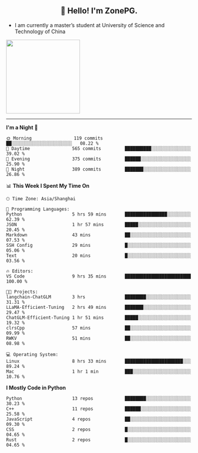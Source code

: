 <h2 align="center">👋 Hello! I'm ZonePG.</h2>

- I am currently a master’s student at University of Science and Technology of China

<img height=200 align="center" src="https://github-readme-stats.vercel.app/api?username=zonepg" />

-------

<!--START_SECTION:waka-->
**I'm a Night 🦉** 

```text
🌞 Morning                119 commits         ██░░░░░░░░░░░░░░░░░░░░░░░   08.22 % 
🌆 Daytime                565 commits         ██████████░░░░░░░░░░░░░░░   39.02 % 
🌃 Evening                375 commits         ██████░░░░░░░░░░░░░░░░░░░   25.90 % 
🌙 Night                  389 commits         ███████░░░░░░░░░░░░░░░░░░   26.86 % 
```


📊 **This Week I Spent My Time On** 

```text
🕑︎ Time Zone: Asia/Shanghai

💬 Programming Languages: 
Python                   5 hrs 59 mins       ████████████████░░░░░░░░░   62.39 % 
JSON                     1 hr 57 mins        █████░░░░░░░░░░░░░░░░░░░░   20.45 % 
Markdown                 43 mins             ██░░░░░░░░░░░░░░░░░░░░░░░   07.53 % 
SSH Config               29 mins             █░░░░░░░░░░░░░░░░░░░░░░░░   05.06 % 
Text                     20 mins             █░░░░░░░░░░░░░░░░░░░░░░░░   03.56 % 

🔥 Editors: 
VS Code                  9 hrs 35 mins       █████████████████████████   100.00 % 

🐱‍💻 Projects: 
langchain-ChatGLM        3 hrs               ████████░░░░░░░░░░░░░░░░░   31.31 % 
LLaMA-Efficient-Tuning   2 hrs 49 mins       ███████░░░░░░░░░░░░░░░░░░   29.47 % 
ChatGLM-Efficient-Tuning 1 hr 51 mins        █████░░░░░░░░░░░░░░░░░░░░   19.32 % 
clrsCpp                  57 mins             ██░░░░░░░░░░░░░░░░░░░░░░░   09.99 % 
RWKV                     51 mins             ██░░░░░░░░░░░░░░░░░░░░░░░   08.98 % 

💻 Operating System: 
Linux                    8 hrs 33 mins       ██████████████████████░░░   89.24 % 
Mac                      1 hr 1 min          ███░░░░░░░░░░░░░░░░░░░░░░   10.76 % 
```

**I Mostly Code in Python** 

```text
Python                   13 repos            ████████░░░░░░░░░░░░░░░░░   30.23 % 
C++                      11 repos            ██████░░░░░░░░░░░░░░░░░░░   25.58 % 
JavaScript               4 repos             ██░░░░░░░░░░░░░░░░░░░░░░░   09.30 % 
CSS                      2 repos             █░░░░░░░░░░░░░░░░░░░░░░░░   04.65 % 
Rust                     2 repos             █░░░░░░░░░░░░░░░░░░░░░░░░   04.65 % 
```




<!--END_SECTION:waka-->
